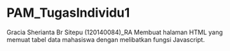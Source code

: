 # PAM_TugasIndividu1
Gracia Sherianta Br Sitepu (120140084)_RA
Membuat halaman HTML yang memuat tabel data mahasiswa dengan melibatkan fungsi Javascript.


